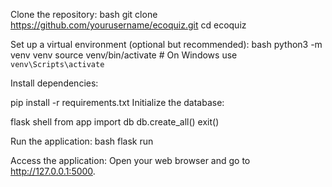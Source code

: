 Clone the repository:
bash
git clone https://github.com/yourusername/ecoquiz.git
cd ecoquiz

Set up a virtual environment (optional but recommended):
bash
python3 -m venv venv
source venv/bin/activate  # On Windows use `venv\Scripts\activate`

Install dependencies:

pip install -r requirements.txt
Initialize the database:


flask shell
from app import db
db.create_all()
exit()

Run the application:
bash
flask run

Access the application:
Open your web browser and go to http://127.0.0.1:5000.
